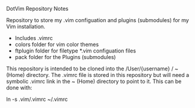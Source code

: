 DotVim Repository Notes

Repository to store my .vim configuation and plugins (submodules) for my Vim installation.

* Includes .vimrc
* colors folder for vim color themes
* ftplugin folder for filetype *.vim configuation files
* pack folder for the Plugins (submodules)

This repository is intended to be cloned into the /User/{username} / ~ (Home) directory.
The .vimrc file is stored in this repository but will need a symbolic .vimrc link in the ~ (Home) directory to point to it. This can be done with:

ln -s .vim/.vimrc ~/.vimrc
